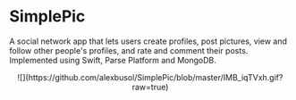 # SimplePic
A social network app that lets users create profiles, post pictures, view and follow other people's profiles, and rate and comment their posts. Implemented using Swift, Parse Platform and MongoDB. 

<p align="center">
![](https://github.com/alexbusol/SimplePic/blob/master/IMB_iqTVxh.gif?raw=true)
</p>
